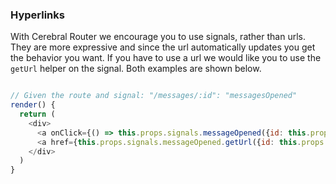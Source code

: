 ### Hyperlinks
With Cerebral Router we encourage you to use signals, rather than urls. They are more expressive and since the url automatically updates you get the behavior you want. If you have to use a url we would like you to use the `getUrl` helper on the signal. Both examples are shown below.

```javascript

// Given the route and signal: "/messages/:id": "messagesOpened"
render() {
  return (
    <div>
      <a onClick={() => this.props.signals.messageOpened({id: this.props.messageId})}>Open</a>
      <a href={this.props.signals.messageOpened.getUrl({id: this.props.messageId})}>Open</a>
    </div>
  )
}
```
